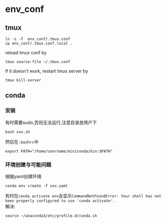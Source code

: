 # env_conf

## tmux
```
ln -s -f  env_conf/.tmux.conf  
cp env_conf/.tmux.conf.local .    
```
reload tmux conf by 
```
tmux source-file ~/.tmux.conf
```
If it doesn't work, restart tmux server by  
```
tmux kill-server  
```

## conda
### 安装
有时需要sudo,否则无法运行,注意目录放用户下  
```
bash xxx.sh
```
然后在`.bashrc`中  
```
export PATH="/home/username/miniconda/bin:$PATH"
```
### 环境创建与可能问题
根据yaml创建环境  
```
conda env create -f xxx.yaml
```
有时在`conda activate env`会显示`CommandNotFoundError: Your shell has not been properly configured to use 'conda activate'.`  
解决:  
```
source ~/anaconda3/etc/profile.d/conda.sh
```
